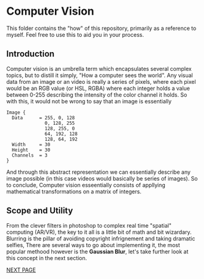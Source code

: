 # Computer Vision

This folder contains the "how" of this repository, primarily as a reference to myself. Feel free to use this to aid you in your process. 

## Introduction

Computer vision is an umbrella term which encapsulates several complex topics, but to distill it simply, "How a computer sees the world". Any visual data from an image or an video is really a series of pixels, where each pixel would be an RGB value (or HSL, RGBA) where each integer holds a value between 0-255 describing the intensity of the color channel it holds. So with this, it would not be wrong to say that an image is essentially

```
Image {
  Data      = 255, 0, 128
              0, 128, 255
              128, 255, 0 
              64, 192, 128 
              128, 64, 192
  Width     = 30
  Height    = 30
  Channels  = 3
}
```

And through this abstract representation we can essentially describe any image possible (in this case videos would basically be series of images). So to conclude, Computer vision esseentially consists of appllying mathematical transformations on a matrix of integers.

## Scope and Utility

From the clever filters in photoshop to complex real time "spatial" computing (AR/VR), the key to it all is a little bit of math and bit wizardary. Blurring is the pillar of avoiding copyright infrignement and taking dramatic selfies, There are several ways to go about implementing it, the most popular methood however is the **Gaussian Blur**, let's take further look at this concept in the next section.


[NEXT PAGE](./blurring.md)
